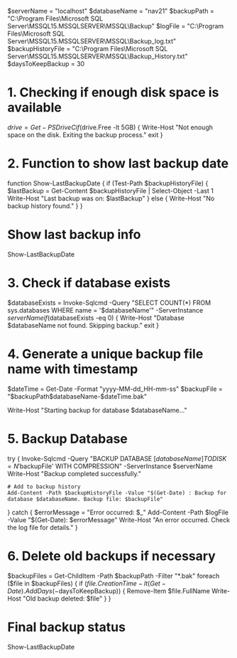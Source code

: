 $serverName = "localhost"
$databaseName = "nav21"
$backupPath = "C:\Program Files\Microsoft SQL Server\MSSQL15.MSSQLSERVER\MSSQL\Backup"
$logFile = "C:\Program Files\Microsoft SQL Server\MSSQL15.MSSQLSERVER\MSSQL\Backup_log.txt"
$backupHistoryFile = "C:\Program Files\Microsoft SQL Server\MSSQL15.MSSQLSERVER\MSSQL\Backup_History.txt"
$daysToKeepBackup = 30

# 1. Checking if enough disk space is available
$drive = Get-PSDrive C
if ($drive.Free -lt 5GB) {
    Write-Host "Not enough space on the disk. Exiting the backup process."
    exit
}

# 2. Function to show last backup date
function Show-LastBackupDate {
    if (Test-Path $backupHistoryFile) {
        $lastBackup = Get-Content $backupHistoryFile | Select-Object -Last 1
        Write-Host "Last backup was on: $lastBackup"
    } else {
        Write-Host "No backup history found."
    }
}

# Show last backup info
Show-LastBackupDate

# 3. Check if database exists
$databaseExists = Invoke-Sqlcmd -Query "SELECT COUNT(*) FROM sys.databases WHERE name = '$databaseName'" -ServerInstance $serverName
if ($databaseExists -eq 0) {
    Write-Host "Database $databaseName not found. Skipping backup."
    exit
}

# 4. Generate a unique backup file name with timestamp
$dateTime = Get-Date -Format "yyyy-MM-dd_HH-mm-ss"
$backupFile = "$backupPath\$databaseName-$dateTime.bak"

Write-Host "Starting backup for database $databaseName..."

# 5. Backup Database
try {
    Invoke-Sqlcmd -Query "BACKUP DATABASE [$databaseName] TO DISK = N'$backupFile' WITH COMPRESSION" -ServerInstance $serverName
    Write-Host "Backup completed successfully."
    
    # Add to backup history
    Add-Content -Path $backupHistoryFile -Value "$(Get-Date) : Backup for database $databaseName. Backup file: $backupFile"

} catch {
    $errorMessage = "Error occurred: $_"
    Add-Content -Path $logFile -Value "$(Get-Date): $errorMessage"
    Write-Host "An error occurred. Check the log file for details."
}

# 6. Delete old backups if necessary
$backupFiles = Get-ChildItem -Path $backupPath -Filter "*.bak"
foreach ($file in $backupFiles) {
    if ($file.CreationTime -lt (Get-Date).AddDays(-$daysToKeepBackup)) {
        Remove-Item $file.FullName
        Write-Host "Old backup deleted: $file"
    }
}

# Final backup status
Show-LastBackupDate
